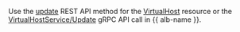 Use the [update](../../application-load-balancer/api-ref/VirtualHost/update.md) REST API method for the [VirtualHost](../../application-load-balancer/api-ref/VirtualHost/) resource or the [VirtualHostService/Update](../../application-load-balancer/api-ref/grpc/VirtualHost/update.md) gRPC API call in {{ alb-name }}.